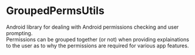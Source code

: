 # GroupedPermsUtils
Android library for dealing with Android permissions checking and user prompting.  
Permissions can be grouped together (or not) when providing explainations to the user as to why the permissions are required for various app features.
